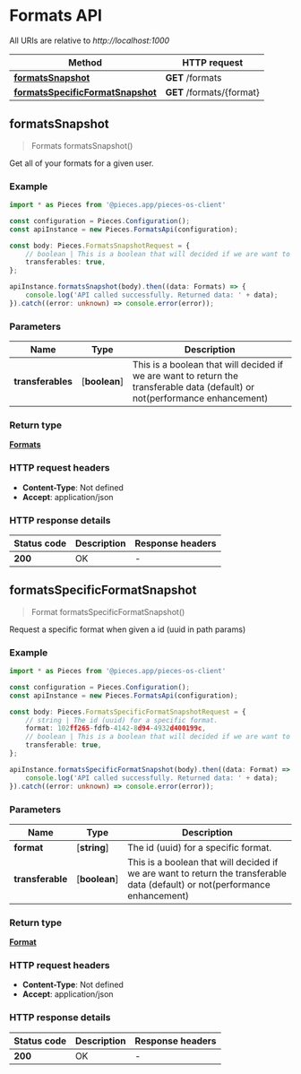 # Formats API

All URIs are relative to *http://localhost:1000*

Method | HTTP request
------------- | -------------
[**formatsSnapshot**](FormatsApi#formatssnapshot) | **GET** /formats
[**formatsSpecificFormatSnapshot**](FormatsApi#formatsspecificformatsnapshot) | **GET** /formats/\{format\}


## **formatsSnapshot**
> Formats formatsSnapshot()

Get all of your formats for a given user.

### Example

```typescript
import * as Pieces from '@pieces.app/pieces-os-client'

const configuration = Pieces.Configuration();
const apiInstance = new Pieces.FormatsApi(configuration);

const body: Pieces.FormatsSnapshotRequest = {
    // boolean | This is a boolean that will decided if we are want to return the transferable data (default) or not(performance enhancement) (optional)
    transferables: true,
};

apiInstance.formatsSnapshot(body).then((data: Formats) => {
    console.log('API called successfully. Returned data: ' + data);
}).catch((error: unknown) => console.error(error));
```

### Parameters

Name | Type | Description
------------- | ------------- | ------------- 
 **transferables** | [**boolean**] | This is a boolean that will decided if we are want to return the transferable data (default) or not(performance enhancement) | (optional) defaults to undefined


### Return type

[**Formats**](../models/Formats)

### HTTP request headers

- **Content-Type**: Not defined
- **Accept**: application/json


### HTTP response details
| Status code | Description | Response headers
|-------------|-------------|------------------
**200** | OK |  -  |

## **formatsSpecificFormatSnapshot**
> Format formatsSpecificFormatSnapshot()

Request a specific format when given a id (uuid in path params)

### Example

```typescript
import * as Pieces from '@pieces.app/pieces-os-client'

const configuration = Pieces.Configuration();
const apiInstance = new Pieces.FormatsApi(configuration);

const body: Pieces.FormatsSpecificFormatSnapshotRequest = {
    // string | The id (uuid) for a specific format.
    format: 102ff265-fdfb-4142-8d94-4932d400199c,
    // boolean | This is a boolean that will decided if we are want to return the transferable data (default) or not(performance enhancement) (optional)
    transferable: true,
};

apiInstance.formatsSpecificFormatSnapshot(body).then((data: Format) => {
    console.log('API called successfully. Returned data: ' + data);
}).catch((error: unknown) => console.error(error));
```

### Parameters

Name | Type | Description
------------- | ------------- | ------------- 
 **format** | [**string**] | The id (uuid) for a specific format. | defaults to undefined
 **transferable** | [**boolean**] | This is a boolean that will decided if we are want to return the transferable data (default) or not(performance enhancement) | (optional) defaults to undefined


### Return type

[**Format**](../models/Format)

### HTTP request headers

- **Content-Type**: Not defined
- **Accept**: application/json


### HTTP response details
| Status code | Description | Response headers
|-------------|-------------|------------------
**200** | OK |  -  |


